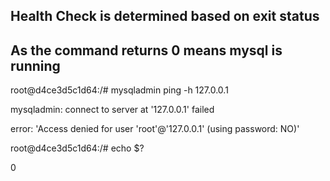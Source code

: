 ## Health Check is determined based on exit status
## As the command returns 0 means mysql is running

root@d4ce3d5c1d64:/# mysqladmin ping -h 127.0.0.1

mysqladmin: connect to server at '127.0.0.1' failed

error: 'Access denied for user 'root'@'127.0.0.1' (using password: NO)'

root@d4ce3d5c1d64:/# echo $?

0

